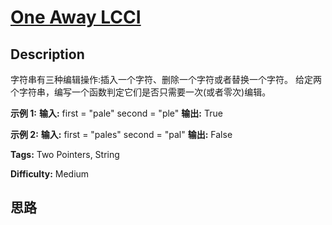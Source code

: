 # [One Away LCCI][title]

## Description

字符串有三种编辑操作:插入一个字符、删除一个字符或者替换一个字符。 给定两个字符串，编写一个函数判定它们是否只需要一次(或者零次)编辑。



**示例  1:**
            **输入:**     first = "pale"    second = "ple"    **输出:** True



**示例  2:**
            **输入:**     first = "pales"    second = "pal"    **输出:** False    


**Tags:** Two Pointers, String

**Difficulty:** Medium

## 思路

[title]: https://leetcode-cn.com/problems/one-away-lcci
